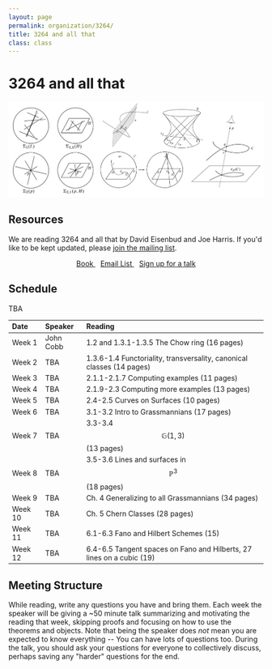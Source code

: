 ```yaml
---
layout: page
permalink: organization/3264/
title: 3264 and all that
class: class
---
```


# 3264 and all that
![GOS](/images/projects/3264.jpg "Various illustrations from 3264 and all that.")

## Resources
We are reading 3264 and all that by David Eisenbud and Joe Harris. If you'd like to be kept updated, please [join the mailing list](https://groups.google.com/a/g-groups.wisc.edu/g/3264).

<div class="button-container" style="text-align: center">
    <a href="https://scholar.harvard.edu/files/joeharris/files/000-final-3264.pdf" class="button" style="margin:5px">
    <i class="fas fa-book" aria-hidden="true"></i>
    Book
    </a>
    <a href="https://groups.google.com/a/g-groups.wisc.edu/g/3264" class="button" style="margin:5px">
    <i class="fas fa-envelope" aria-hidden="true"></i>
    Email List
    </a>
    <a href="" class="button" style="margin:5px">
    <i class="fas fa-chalkboard-teacher" aria-hidden="true"></i>
    Sign up for a talk
    </a>
    
</div>


## Schedule 

TBA

| Date                    | Speaker      | Reading |
| :---------              | :---------  | :-----  |
| Week 1   | John Cobb  | 1.2 and 1.3.1-1.3.5 The Chow ring (16 pages)  |  
| Week 2  | TBA | 1.3.6-1.4 Functoriality, transversality, canonical classes (14 pages) |
| Week 3  | TBA | 2.1.1-2.1.7 Computing examples (11 pages) |
| Week 4  | TBA | 2.1.9-2.3 Computing more examples (13 pages) |
| Week 5  | TBA | 2.4-2.5 Curves on Surfaces (10 pages) |
| Week 6  | TBA | 3.1-3.2 Intro to Grassmannians (17 pages) |
| Week 7  | TBA | 3.3-3.4 $$\mathbb{G}(1,3)$$ (13 pages) |
| Week 8  | TBA | 3.5-3.6 Lines and surfaces in $$\mathbb{P}^3$$ (18 pages) |
| Week 9  | TBA | Ch. 4 Generalizing to all Grassmannians (34 pages) |
| Week 10  | TBA | Ch. 5 Chern Classes   (28 pages) |
| Week 11 | TBA | 6.1-6.3 Fano and Hilbert Schemes (15) |
| Week 12 | TBA | 6.4-6.5 Tangent spaces on Fano and Hilberts, 27 lines on a cubic (19) |

## Meeting Structure
While reading, write any questions you have and bring them. Each week the speaker will be giving a ~50 minute talk summarizing and motivating the reading that week, skipping proofs and focusing on how to use the theorems and objects. Note that being the speaker does *not* mean you are expected to know everything -- You can have lots of questions too. During the talk, you should ask your questions for everyone to collectively discuss, perhaps saving any "harder" questions for the end.
